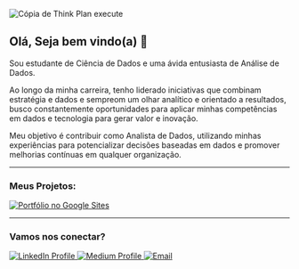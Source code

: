 ![Cópia de Think Plan execute](https://github.com/user-attachments/assets/571e4211-8af5-4007-ad31-4edd688cf60e)


## Olá, Seja bem vindo(a) 👋



  

Sou estudante de Ciência de Dados e uma ávida entusiasta de Análise de Dados. 

Ao longo da minha carreira, tenho liderado iniciativas que combinam estratégia e dados e sempreom um olhar analítico e orientado a resultados, busco constantemente oportunidades para aplicar minhas competências em dados e tecnologia para gerar valor e inovação. 

Meu objetivo é contribuir como Analista de Dados, utilizando minhas experiências para potencializar decisões baseadas em dados e promover melhorias contínuas em qualquer organização.

---
### Meus Projetos:
<div id="badges">
  <a href="https://sites.google.com/view/josieleferreira/in%C3%ADcio" target="_blank">
    <img src="https://img.shields.io/badge/Portfólio-4285F4?style=for-the-badge&logo=google&logoColor=white" alt="Portfólio no Google Sites"/>
  </a>
</div>


---
### Vamos nos conectar?
<div id="badges">
  <a href="https://www.linkedin.com/in/josiele-ferreira-90686a1b2/" target="_blank">
    <img src="https://img.shields.io/badge/LinkedIn-blue?style=for-the-badge&logo=linkedin&logoColor=white" alt="LinkedIn Profile"/>
  </a>
  <a href="https://medium.com/@josieleferreira.phb" target="_blank">
    <img src="https://img.shields.io/badge/Medium-black?style=for-the-badge&logo=medium&logoColor=white" alt="Medium Profile"/>
  </a>
  <a href="mailto:josieleferreira.phb@gmail.com">
    <img src="https://img.shields.io/badge/Email-red?style=for-the-badge&logo=gmail&logoColor=white" alt="Email"/>
  </a>
</div>


